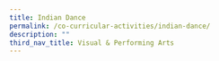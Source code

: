 ```yaml
---
title: Indian Dance
permalink: /co-curricular-activities/indian-dance/
description: ""
third_nav_title: Visual & Performing Arts
---
```

